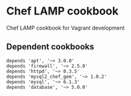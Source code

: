 # Chef LAMP cookbook

Chef LAMP cookbook for Vagrant development

## Dependent cookbooks

````
depends 'apt', '~> 3.0.0'
depends 'firewall', '~> 2.5.0'
depends 'httpd', '~> 0.3.5'
depends 'mysql2_chef_gem', '~> 1.0.2'
depends 'mysql', '~> 6.1.3'
depends 'database', '~> 5.0.0'
````

